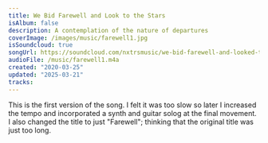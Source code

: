```yaml
---
title: We Bid Farewell and Look to the Stars
isAlbum: false
description: A contemplation of the nature of departures
coverImage: /images/music/farewell1.jpg
isSoundcloud: true
songUrl: https://soundcloud.com/nxtrsmusic/we-bid-farewell-and-looked-to
audioFile: /music/farewell1.m4a
created: "2020-03-25"
updated: "2025-03-21"
tracks:
---
```


This is the first version of the song. I felt it was too slow so later I increased the tempo and incorporated a synth and guitar solog at the final movement. I also changed the title to just "Farewell"; thinking that the original title was just too long.
